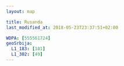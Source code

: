 ```yaml
---
layout: map

title: Rusanda
last_modified_at: 2018-05-23T23:37:51+02:00

WDPA: [555561724]
geoSrbija:
  L1_183: [181]
  L1_302: [49]
---
```

